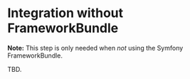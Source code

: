 Integration without FrameworkBundle
===================================

**Note:** This step is only needed when _not_ using the Symfony FrameworkBundle.

TBD.
